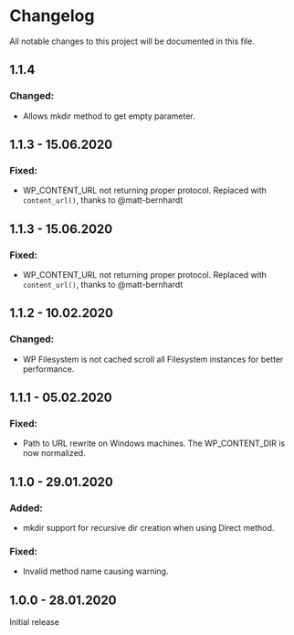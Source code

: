# Changelog
All notable changes to this project will be documented in this file.

## 1.1.4

### Changed:
- Allows mkdir method to get empty parameter.

## 1.1.3 - 15.06.2020

### Fixed:
- WP_CONTENT_URL not returning proper protocol. Replaced with `content_url()`, thanks to @matt-bernhardt

## 1.1.3 - 15.06.2020

### Fixed:
- WP_CONTENT_URL not returning proper protocol. Replaced with `content_url()`, thanks to @matt-bernhardt

## 1.1.2 - 10.02.2020

### Changed:
- WP Filesystem is not cached scroll all Filesystem instances for better performance.

## 1.1.1 - 05.02.2020

### Fixed:
- Path to URL rewrite on Windows machines. The WP_CONTENT_DIR is now normalized.

## 1.1.0 - 29.01.2020

### Added:
- mkdir support for recursive dir creation when using Direct method.

### Fixed:
- Invalid method name causing warning.

## 1.0.0 - 28.01.2020

Initial release

